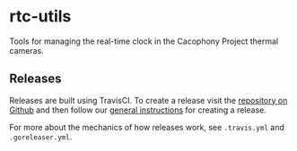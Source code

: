 # rtc-utils

Tools for managing the real-time clock in the Cacophony Project
thermal cameras.

## Releases

Releases are built using TravisCI. To create a release visit the
[repository on Github](https://github.com/TheCacophonyProject/rtc-utils/releases)
and then follow our [general instructions](https://docs.cacophony.org.nz/home/creating-releases)
for creating a release.

For more about the mechanics of how releases work, see `.travis.yml` and `.goreleaser.yml`.
